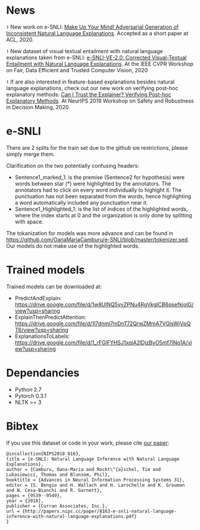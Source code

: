 # News

**`!`** New work on e-SNLI: [Make Up Your Mind! Adversarial Generation of Inconsistent Natural Language Explanations](https://arxiv.org/abs/1910.03065). Accepted as a short paper at ACL, 2020.

**`!`** New dataset of visual textual entailment with natural language explanations taken from e-SNLI: [e-SNLI-VE-2.0: Corrected Visual-Textual Entailment with Natural Language Explanations](https://arxiv.org/abs/2004.03744). At the IEEE CVPR Workshop on Fair, Data Efficient and Trusted Computer Vision, 2020

**`!`** If are also interested in feature-based explanations besides natural language explanations, check out our new work on verifying post-hoc explanatory methods: [Can I Trust the Explainer? Verifying Post-hoc Explanatory Methods](https://arxiv.org/abs/1910.02065). At NeurIPS 2019 Workshop on Safety and Robustness in Decision Making, 2020.

# e-SNLI
There are 2 splits for the train set due to the github sie restrictions, please simply merge them.

Clarification on the two potentially confusing headers:
* Sentence1_marked_1: is the premise (Sentence2 for hypothesis) were words between star (*) were highlighted by the annotators. The annotators had to click on every word individually to highlght it. The punctuation has not been separated from the words, hence highlighting a word automatically included any punctuation near it.
* Sentence1_Highlighted_1: is the list of indices of the highlighted words, where the index starts at 0 and the organization is only done by splitting with space.

The tokanization for models was more advance and can be found in https://github.com/OanaMariaCamburu/e-SNLI/blob/master/tokenizer.sed. Our models do not make use of the highlighted words.

# Trained models
Trained models can be downloaded at:
* PredictAndExplain: https://drive.google.com/file/d/1w8UlNQ5yvZPNu4RgVkgICB6qsefkjolG/view?usp=sharing
* ExplainThenPredictAttention: https://drive.google.com/file/d/1l7dnml7mDnT72QrwZMmA7VGIsWjVpQT6/view?usp=sharing
* ExplanationsToLabels: https://drive.google.com/file/d/1_rFGlFYHSJ1xqjA2lDjzBvO5mf7INo1A/view?usp=sharing

# Dependancies
* Python 2.7
* Pytorch 0.3.1
* NLTK >= 3

# Bibtex
If you use this dataset or code in your work, please cite [our paper](https://papers.nips.cc/paper/8163-e-snli-natural-language-inference-with-natural-language-explanations.pdf):
```
@incollection{NIPS2018_8163,
title = {e-SNLI: Natural Language Inference with Natural Language Explanations},
author = {Camburu, Oana-Maria and Rockt\"{a}schel, Tim and Lukasiewicz, Thomas and Blunsom, Phil},
booktitle = {Advances in Neural Information Processing Systems 31},
editor = {S. Bengio and H. Wallach and H. Larochelle and K. Grauman and N. Cesa-Bianchi and R. Garnett},
pages = {9539--9549},
year = {2018},
publisher = {Curran Associates, Inc.},
url = {http://papers.nips.cc/paper/8163-e-snli-natural-language-inference-with-natural-language-explanations.pdf}
}
